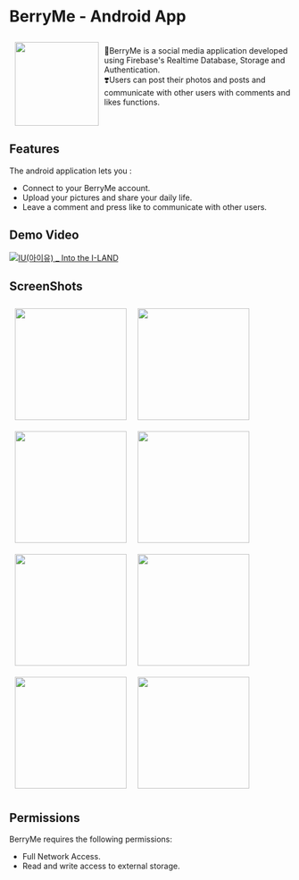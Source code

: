 # BerryMe - Android App
<img src="https://user-images.githubusercontent.com/40760917/191668896-613b7d8c-5caf-4c34-bb0c-97c4c00faee9.png" align="left"
width="150" hspace="10" vspace="10">
 </br> 
🍒BerryMe is a social media application developed using Firebase's Realtime Database, Storage and Authentication.  
❣️Users can post their photos and posts and communicate with other users with comments and likes functions.
</br></br></br>

## Features  
The android application lets you :
- Connect to your BerryMe account.
- Upload your pictures and share your daily life.
- Leave a comment and press like to communicate with other users.

## Demo Video
[![IU(아이유) _ Into the I-LAND](http://img.youtube.com/vi/W7E_GbgUWYQ/0.jpg)](https://youtu.be/W7E_GbgUWYQ?t=0s)

## ScreenShots
<img src="https://user-images.githubusercontent.com/40760917/222328804-8372b22a-442a-4303-a3c1-b95766947f43.jpg" align="left" width="200" hspace="10" vspace="10">
<img src="https://user-images.githubusercontent.com/40760917/222328922-045f97ff-a856-423d-a36c-070f797fd5ba.jpg" align="left" width="200" hspace="10" vspace="10">
<img src="https://user-images.githubusercontent.com/40760917/222328960-4d5e8c25-76b0-45f8-9c1e-5b7d39dfe1db.jpg" align="left" width="200" hspace="10" vspace="10">
<img src="https://user-images.githubusercontent.com/40760917/222328990-2c717127-c5aa-4cd8-b2fe-30e55d001386.jpg" align="left" width="200" hspace="10" vspace="10">
<img src="https://user-images.githubusercontent.com/40760917/222329026-c6a6c3e1-0341-4d94-b674-bdfc2abd0992.jpg" align="left" width="200" hspace="10" vspace="10">
<img src="https://user-images.githubusercontent.com/40760917/222329160-4a9d610d-18d5-4cca-b7b4-92603b21744a.jpg" align="left" width="200" hspace="10" vspace="10">
<img src="https://user-images.githubusercontent.com/40760917/222329057-aafe9039-ba87-4519-b6d3-18ce47cc9e9b.jpg" align="left" width="200" hspace="10" vspace="10">
<img src="https://user-images.githubusercontent.com/40760917/222329262-16670f3a-db73-49fd-9ac1-220cc0463350.jpg" width="200" hspace="10" vspace="10">

## Permissions
BerryMe requires the following permissions:
- Full Network Access.
- Read and write access to external storage.





